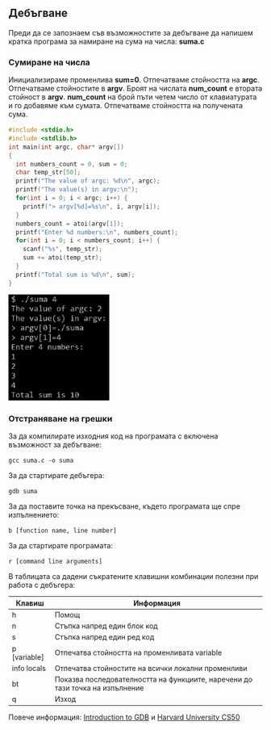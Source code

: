 ## Дебъгване
Преди да се запознаем съв възможностите за дебъгване да напишем кратка програма за намиране на сума на числа: **suma.c**

### Сумиране на числа
Инициализираме променливa **sum=0**. 
Отпечатваме стойността на **argc**. 
Отпечатваме стойностите в **argv**. 
Броят на числата **num_count** е втората стойност в **argv**. 
**num_count** на брой пъти четем число от клавиатурата и го добавяме към сумата. 
Отпечатваме стойността на получената сума.

```c
#include <stdio.h>
#include <stdlib.h>
int main(int argc, char* argv[]) 
{
  int numbers_count = 0, sum = 0;
  char temp_str[50];
  printf("The value of argc: %d\n", argc);
  printf("The value(s) in argv:\n");
  for(int i = 0; i < argc; i++) {
    printf("> argv[%d]=%s\n", i, argv[i]);
  }
  numbers_count = atoi(argv[1]);
  printf("Enter %d numbers:\n", numbers_count);
  for(int i = 0; i < numbers_count; i++) {
    scanf("%s", temp_str);
    sum += atoi(temp_str);
  }
  printf("Total sum is %d\n", sum);
}
```
![12_suma.png](12_suma.png) 

### Отстраняване на грешки
За да компилирате изходния код на програмата с включена възможност за дебъгване:
```
gcc suma.c -о suma
```

За да стартирате дебъгера:
```
gdb suma
```

За да поставите точка на прекъсване, където програмата ще спре изпълнението:
```
b [function name, line number]
```

За да стартирате програмата:
```
r [command line arguments]
```

В таблицата са дадени съкратените клавишни комбинации полезни при работа с дебъгера:

| Клавиш       | Информация                                                                    |
| ------------ | ----------------------------------------------------------------------------- |
| h            | Помощ                                                                         |
| n            | Стъпка напред един блок код                                                   |
| s            | Стъпка напред един ред код                                                    |
| p [variable] | Отпечатва стойността на променливата variable                                 |
| info locals  | Отпечатва стойностите на всички локални променливи                            |
| bt           | Показва последователността на функциите, наречени до тази точка на изпълнение |
| q            | Изход                                                                         |

Повече информация: 
[Introduction to GDB](https://www.youtube.com/watch?v=sCtY--xRUyI) и [Harvard University CS50](https://www.youtube.com/watch?v=y5JmQItfFck)
